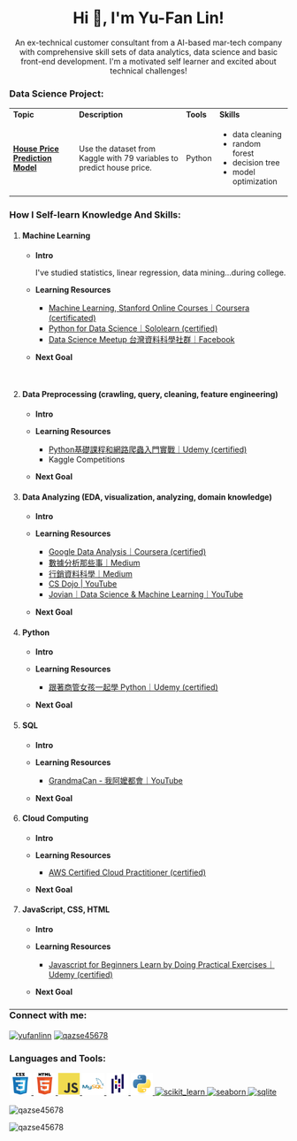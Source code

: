 <h1 align="center">Hi 🎃, I'm Yu-Fan Lin!</h1>
<div align = "center"><span text-align="center">An ex-technical customer consultant from a AI-based mar-tech company with comprehensive skill sets of data analytics, data science and basic front-end development. I'm a motivated self learner and excited about technical challenges!</span></div>

<h3 align="left">Data Science Project:</h3>
<table>
  <tr>
    <td><b>Topic</td>
    <td><b>Description</td>
    <td><b> Tools</td>
    <td><b>Skills</td>
  </tr>
  <tr>
    <td><a href = "https://github.com/qazse45678/House-Price-Prediction-Model"><span><b>House Price Prediction Model</b></span></a></td>
    <td><span style = "font-size: '10px';">Use the dataset from Kaggle with 79 variables to predict house price.</span></td>
    <td><span>Python</span></td>
    <td><ul>
      <li> data cleaning
      <li> random forest
      <li> decision tree
      <li> model optimization
      </span></td>
  </tr>
</table>

<h3 align="left">How I Self-learn Knowledge And Skills:</h3>
<ol>
  <li><h4>Machine Learning</h4> 
    <ul>
      <li><p><b>Intro</b></p>
          <p>I've studied statistics, linear regression, data mining...during college.</p>
      </li>
      <li><p><b>Learning Resources</b></p>
          <p>
            <ul>
                <li>
                    <a href = "https://www.coursera.org/account/accomplishments/verify/VABDHB6DNZZK">Machine Learning, Stanford Online Courses｜Coursera (certificated)</a></li>
                <li>
                    <a href = "https://www.sololearn.com/Certificate/CT-SAWTRIAQ/png">Python for Data Science｜Sololearn (certified)</a></li>
                <li>
                    <a href = "https://www.facebook.com/groups/datasciencemeetup/">Data Science Meetup 台灣資料科學社群｜Facebook</a></li>
             </ul>
          <p>
      </li>
      <li><p><b>Next Goal</b></p>
          <p></p>
      </li>
     </ul>
  </li>
  <br>
  <li><h4>Data Preprocessing (crawling, query, cleaning, feature engineering)</h4> 
    <ul>
      <li><p><b>Intro</b></p>
        <p></p>
      </li>
      <li><p><b>Learning Resources</b></p>
          <p>
            <ul>
                <li>
                    <a href = "https://www.udemy.com/certificate/UC-845c93b5-07cb-4723-891d-abc766c6662e/">Python基礎課程和網路爬蟲入門實戰｜Udemy (certified)</a></li>
                <li>Kaggle Competitions</li>
            </ul>
          </p>
      </li>
      <li><p><b>Next Goal</b></p>
        <p></p>
      </li>
     </ul>
  </li>
  <li><h4>Data Analyzing (EDA, visualization, analyzing, domain knowledge)</h4> 
    <ul>
      <li><p><b>Intro</b></p>
        <p></p>
      </li>
      <li><p><b>Learning Resources</b></p>
          <p>
              <ul>
                  <li>
                      <a href = "https://www.coursera.org/account/accomplishments/professional-cert/R3HRJB4RRHRZ">Google Data Analysis｜Coursera (certified)</a></li>
                  <li><a href = "https://medium.com/@allaboutdataanalysis">數據分析那些事｜Medium</a></li>
                  <li><a href = "https://medium.com/@aitmr1234567890">行銷資料科學｜Medium</a></li>
                  <li><a href = "https://www.youtube.com/@CSDojo">CS Dojo | YouTube</a></li>
                  <li><a href = "https://www.youtube.com/@jovianhq">Jovian｜Data Science & Machine Learning｜YouTube</a></li>
              </ul>
          </p>
      </li>
      <li><p><b>Next Goal</b></p>
        <p></p>
      </li>
     </ul>
  </li>
  <li><h4>Python</h4> 
    <ul>
      <li><p><b>Intro</b></p>
          <p></p>
      </li>
      <li><p><b>Learning Resources</b></p>
          <p>
              <ul>
                  <li><a href = "https://www.udemy.com/certificate/UC-0ca9090b-3036-4074-8f27-23ebd49aff89/">跟著商管女孩一起學 Python｜Udemy (certified)</a></li>
              </ul>
          </p>
      </li>
      <li><b>Next Goal</b>
          <p></p>
      </li>
     </ul>
  </li>
  <li><h4>SQL</h4> 
    <ul>
      <li><p><b>Intro</b></p>
          <p></p>
      </li>
      <li><p><b>Learning Resources</b></p>
          <p>
              <ul>
                  <li><a href = "https://www.youtube.com/@GrandmaCan">GrandmaCan - 我阿嬤都會｜YouTube</a></li>
              </ul>
          </p>
      </li>
      <li><b>Next Goal</b>
          <p></p>
      </li>
     </ul>
  </li>
  <li><h4>Cloud Computing</h4> 
    <ul>
      <li><p><b>Intro</b></p>
          <p></p>
      </li>
      <li><p><b>Learning Resources</b></p>
          <p>
              <ul>
                  <li><a href = "https://aws.amazon.com/verification">AWS Certified Cloud Practitioner (certified)</a></li>
              </ul>
          </p>
      </li>
      <li><b>Next Goal</b>
          <p></p>
      </li>
     </ul>
  </li>
  <li><h4>JavaScript, CSS, HTML</h4> 
    <ul>
      <li><p><b>Intro</b></p>
          <p></p>
      </li>
      <li><p><b>Learning Resources</b></p>
          <p>
              <ul>
                  <li><a href = "https://useinsider.udemy.com/certificate/UC-853258c8-fcaf-45d4-8335-eca0f70bacb3/">Javascript for Beginners Learn by Doing Practical Exercises｜Udemy (certified)</a></li>
              </ul>
          </p>
      </li>
      <li><b>Next Goal</b>
          <p></p>
      </li>
     </ul>
  </li>
</ol>
    
<h3 style = "border-top: 1px solid;" align="left">Connect with me:</h3>
<p align="left">
<a href="https://linkedin.com/in/yufanlinn" target="blank"><img align="center" src="https://raw.githubusercontent.com/rahuldkjain/github-profile-readme-generator/master/src/images/icons/Social/linked-in-alt.svg" alt="yufanlinn" height="30" width="40" /></a>
<a href="https://kaggle.com/qazse45678" target="blank"><img align="center" src="https://raw.githubusercontent.com/rahuldkjain/github-profile-readme-generator/master/src/images/icons/Social/kaggle.svg" alt="qazse45678" height="30" width="40" /></a>
</p>

<h3 align="left">Languages and Tools:</h3>
<p align="left"> <a href="https://www.w3schools.com/css/" target="_blank" rel="noreferrer"> <img src="https://raw.githubusercontent.com/devicons/devicon/master/icons/css3/css3-original-wordmark.svg" alt="css3" width="40" height="40"/> </a> <a href="https://www.w3.org/html/" target="_blank" rel="noreferrer"> <img src="https://raw.githubusercontent.com/devicons/devicon/master/icons/html5/html5-original-wordmark.svg" alt="html5" width="40" height="40"/> </a> <a href="https://developer.mozilla.org/en-US/docs/Web/JavaScript" target="_blank" rel="noreferrer"> <img src="https://raw.githubusercontent.com/devicons/devicon/master/icons/javascript/javascript-original.svg" alt="javascript" width="40" height="40"/> </a> <a href="https://www.mysql.com/" target="_blank" rel="noreferrer"> <img src="https://raw.githubusercontent.com/devicons/devicon/master/icons/mysql/mysql-original-wordmark.svg" alt="mysql" width="40" height="40"/> </a> <a href="https://pandas.pydata.org/" target="_blank" rel="noreferrer"> <img src="https://raw.githubusercontent.com/devicons/devicon/2ae2a900d2f041da66e950e4d48052658d850630/icons/pandas/pandas-original.svg" alt="pandas" width="40" height="40"/> </a> <a href="https://www.python.org" target="_blank" rel="noreferrer"> <img src="https://raw.githubusercontent.com/devicons/devicon/master/icons/python/python-original.svg" alt="python" width="40" height="40"/> </a> <a href="https://scikit-learn.org/" target="_blank" rel="noreferrer"> <img src="https://upload.wikimedia.org/wikipedia/commons/0/05/Scikit_learn_logo_small.svg" alt="scikit_learn" width="40" height="40"/> </a> <a href="https://seaborn.pydata.org/" target="_blank" rel="noreferrer"> <img src="https://seaborn.pydata.org/_images/logo-mark-lightbg.svg" alt="seaborn" width="40" height="40"/> </a> <a href="https://www.sqlite.org/" target="_blank" rel="noreferrer"> <img src="https://www.vectorlogo.zone/logos/sqlite/sqlite-icon.svg" alt="sqlite" width="40" height="40"/> </a> </p>

<p><img align="center" src="https://github-readme-stats.vercel.app/api/top-langs?username=qazse45678&show_icons=true&locale=en&layout=compact" alt="qazse45678" /></p>
<p align="left"> <img src="https://komarev.com/ghpvc/?username=qazse45678&label=Profile%20views&color=0e75b6&style=flat" alt="qazse45678" /> </p>
